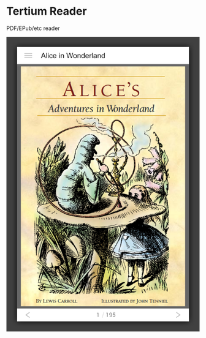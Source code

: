 # Tertium Reader

PDF/EPub/etc reader

![Tertium Reader - Preview image](src/images/tertium-reader--preview.png)
